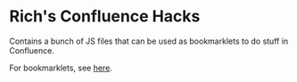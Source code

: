 # Rich's Confluence Hacks

Contains a bunch of JS files that can be used as bookmarklets to do
stuff in Confluence.

For bookmarklets, see [here](http://www.dev-hq.net/posts/1--create-javascript-bookmarklet).
